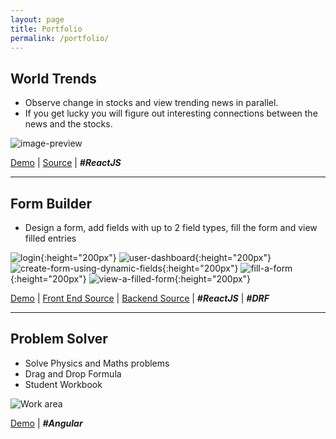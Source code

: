 ```yaml
---
layout: page
title: Portfolio
permalink: /portfolio/
---
```


## World Trends

- Observe change in stocks and view trending news in parallel.
- If you get lucky you will figure out interesting connections between the news and the stocks.

![image-preview](https://user-images.githubusercontent.com/1643802/78980490-9fa68a00-7b3b-11ea-8f43-e340af9a8c8e.png)

[Demo](http://www.pythoncoach.in/react-stock-market-hacker-news-dashboard/) | [Source](https://github.com/pmontu/react-stock-market-hacker-news-dashboard) | **_#ReactJS_**

---

## Form Builder

- Design a form, add fields with up to 2 field types, fill the form and view filled entries

![login](https://user-images.githubusercontent.com/1643802/80272239-3a2ecd80-86e5-11ea-902b-c3524e2a0630.png){:height="200px"}
![user-dashboard](https://user-images.githubusercontent.com/1643802/80272240-3ac76400-86e5-11ea-944b-3580620ad8fb.png){:height="200px"}
![create-form-using-dynamic-fields](https://user-images.githubusercontent.com/1643802/80272236-38650a00-86e5-11ea-9d05-08cda54ac146.png){:height="200px"}
![fill-a-form](https://user-images.githubusercontent.com/1643802/80272237-3a2ecd80-86e5-11ea-98de-d7c4b2b4c598.png){:height="200px"}
![view-a-filled-form](https://user-images.githubusercontent.com/1643802/80272242-3b5ffa80-86e5-11ea-93a5-5b34a41c239b.png){:height="200px"}

[Demo](https://manoj-form-builder.herokuapp.com/) | [Front End Source](https://github.com/pmontu/react-form-builder) | [Backend Source](https://github.com/pmontu/drf-form-builder) | **_#ReactJS_** | **_#DRF_**

---

## Problem Solver

- Solve Physics and Maths problems
- Drag and Drop Formula
- Student Workbook

![Work area](https://user-images.githubusercontent.com/1643802/81935597-85663d00-960e-11ea-9cb7-6140549d1bd6.png)

[Demo](http://www.pythoncoach.in/ng-student-workbook/) | **_#Angular_**
